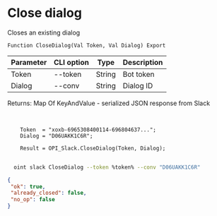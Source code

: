 ﻿---
sidebar_position: 2
---

# Close dialog
 Closes an existing dialog



`Function CloseDialog(Val Token, Val Dialog) Export`

  | Parameter | CLI option | Type | Description |
  |-|-|-|-|
  | Token | --token | String | Bot token |
  | Dialog | --conv | String | Dialog ID |

  
  Returns:  Map Of KeyAndValue - serialized JSON response from Slack

<br/>




```bsl title="Code example"
    Token  = "xoxb-6965308400114-696804637...";
    Dialog = "D06UAKK1C6R";

    Result = OPI_Slack.CloseDialog(Token, Dialog);
```



```sh title="CLI command example"
    
  oint slack CloseDialog --token %token% --conv "D06UAKK1C6R"

```

```json title="Result"
{
 "ok": true,
 "already_closed": false,
 "no_op": false
}
```
